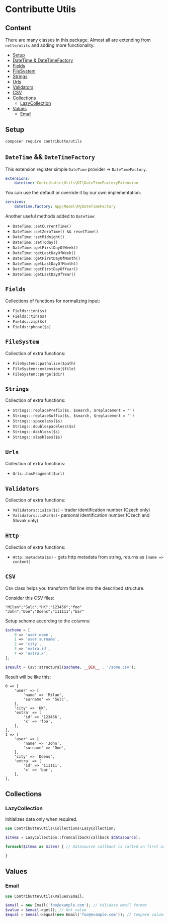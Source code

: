 # Contributte Utils

## Content

There are many classes in this package. Almost all are extending from `nette/utils` and adding more functionality.

- [Setup](#setup)
- [DateTime & DateTimeFactory](#datetime--datetimefactory)
- [Fields](#fields)
- [FileSystem](#filesystem)
- [Strings](#strings)
- [Urls](#urls)
- [Validators](#validators)
- [CSV](#csv)
- [Collections](#collections)
    - [LazyCollection](#lazycollection)
- [Values](#values)
    - [Email](#email)

## Setup

```bash
composer require contributte/utils
```

## `DateTime` && `DateTimeFactory`

This extension register simple `DateTime` provider -> `DateTimeFactory`.

```yaml
extensions:
    datetime: Contributte\Utils\DI\DateTimeFactoryExtension
```

You can use the default or override it by our own implementation:

```yaml
services:
    datetime.factory: App\Model\MyDateTimeFactory
```

Another useful methods added to `DateTime`:

- `DateTime::setCurrentTime()`
- `DateTime::setZeroTime() && resetTime()`
- `DateTime::setMidnight()`
- `DateTime::setToday()`
- `DateTime::getFirstDayOfWeek()`
- `DateTime::getLastDayOfWeek()`
- `DateTime::getFirstDayOfMonth()`
- `DateTime::getLastDayOfMonth()`
- `DateTime::getFirstDayOfYear()`
- `DateTime::getLastDayOfYear()`

## `Fields`

Collections of functions for normalizing input:

- `Fields::inn($s)`
- `Fields::tin($s)`
- `Fields::zip($s)`
- `Fields::phone($s)`

## `FileSystem`

Collection of extra functions:

- `FileSystem::pathalize($path)`
- `FileSystem::extension($file)`
- `FileSystem::purge($dir)`


## `Strings`

Collection of extra functions:

- `Strings::replacePrefix($s, $search, $replacement = '')`
- `Strings::replaceSuffix($s, $search, $replacement = '')`
- `Strings::spaceless($s)`
- `Strings::doublespaceless($s)`
- `Strings::dashless($s)`
- `Strings::slashless($s)`

## `Urls`

Collection of extra functions:

- `Urls::hasFragment($url)`

## `Validators`

Collection of extra functions:

- `Validators::isIco($s)` - trader identification number (Czech only)
- `Validators::isRc($s)`- personal identification number (Czech and Slovak only)

## `Http`

Collection of extra functions:

- `Http::metadata($s)` - gets http metadata from string, returns as `[name => content]`

## `CSV`

Csv class helps you transform flat line into the described structure.

Consider this CSV files:

```
"Milan";"Sulc";"HK";"123456";"foo"
"John";"Doe";"Doens";"111111";"bar"
```

Setup scheme according to the columns:

```php
$scheme = [
    0 => 'user.name',
    1 => 'user.surname',
    2 => 'city',
    3 => 'extra.id',
    4 => 'extra.x',
];

$result = Csv::structural($scheme, __DIR__ . '/some.csv');

```

Result will be like this:

```
0 => [
    'user' => [
        'name' => 'Milan',
        'surname' => 'Sulc',
    ],
    'city' => 'HK',
    'extra' => [
        'id' => '123456',
        'x' => 'foo',
    ],
],
1 => [
    'user' => [
        'name' => 'John',
        'surname' => 'Doe',
    ],
    'city' => 'Doens',
    'extra' => [
        'id' => '111111',
        'x' => 'bar',
    ],
],
```

## Collections

### LazyCollection

Initializes data only when required.

```php
use Contributte\Utils\Collections\LazyCollection;

$items = LazyCollection::fromCallback(callback $datasource);

foreach($items as $item) { // Datasource callback is called on first access

}
```

## Values

### Email

```php
use Contributte\Utils\Values\Email;

$email = new Email('foo@example.com'); // Validate email format
$value = $email->get(); // Get value
$equal = $email->equal(new Email('foo@example.com')); // Compare values of objects
```
